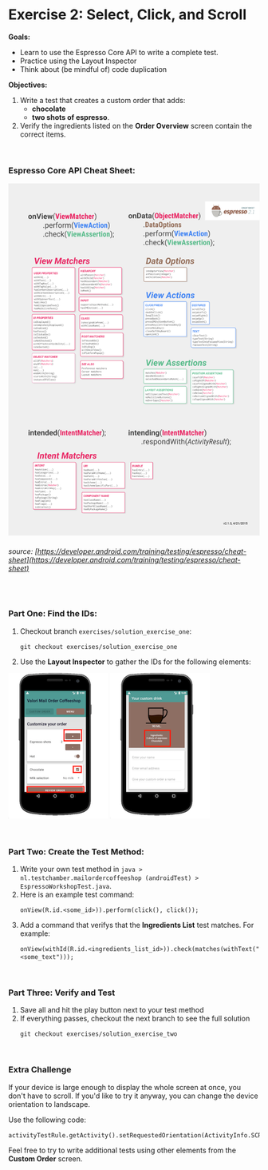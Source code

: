 # Exercise 2: Select, Click, and Scroll
**Goals:** 
* Learn to use the Espresso Core API to write a complete test.
* Practice using the Layout Inspector
* Think about (be mindful of) code duplication

**Objectives:**
1. Write a test that creates a custom order that adds:
    * **chocolate** 
    * **two shots of espresso**.
2. Verify the ingredients listed on the **Order Overview** screen contain the correct items.

<br />

### Espresso Core API Cheat Sheet:

![api-cheat-sheet.png](images/api-cheat-sheet.png)
###### source: [https://developer.android.com/training/testing/espresso/cheat-sheet](https://developer.android.com/training/testing/espresso/cheat-sheet)

<br />

### Part One: Find the IDs:

1. Checkout branch `exercises/solution_exercise_one`:
    ```
    git checkout exercises/solution_exercise_one
    ```
2. Use the **Layout Inspector** to gather the IDs for the following elements:

![custom-order-view1.png](images/custom-order-view1.png) ![custom-order-view2.png](images/custom-order-view2.png)

<br />

### Part Two: Create the Test Method:
1. Write your own test method in `java > nl.testchamber.mailordercoffeeshop (androidTest) > EspressoWorkshopTest.java`.
2. Here is an example test command:
    ```
    onView(R.id.<some_id>)).perform(click(), click());
    ```
3. Add a command that verifys that the **Ingredients List** test matches. For example:
    ```
    onView(withId(R.id.<ingredients_list_id>)).check(matches(withText("<some_text")));
    ```
    
<br />

### Part Three: Verify and Test
1. Save all and hit the play button next to your test method
2. If everything passes, checkout the next branch to see the full solution
    ```
    git checkout exercises/solution_exercise_two
    ```

<br />

### Extra Challenge

If your device is large enough to display the whole screen at once, you don't have to scroll. If you'd like to try it anyway, you can change the device orientation to landscape.

Use the following code:
```
activityTestRule.getActivity().setRequestedOrientation(ActivityInfo.SCREEN_ORIENTATION_LANDSCAPE);
```

Feel free to try to write additional tests using other elements from the **Custom Order** screen.

<br />

